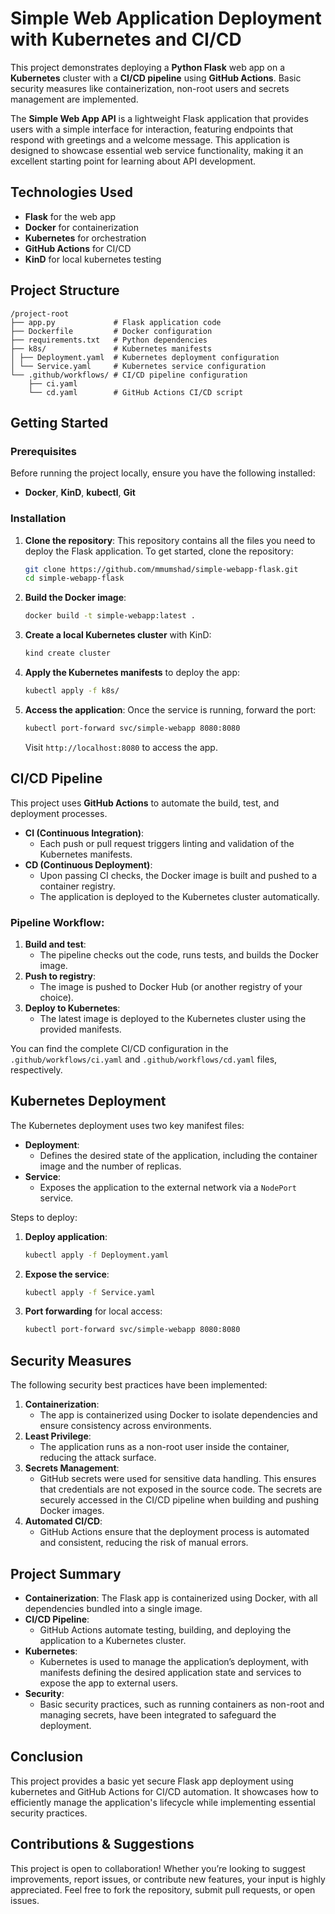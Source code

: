 # Simple Web Application Deployment with Kubernetes and CI/CD

This project demonstrates deploying a **Python Flask** web app on a **Kubernetes** cluster with a **CI/CD pipeline** using **GitHub Actions**. Basic security measures like containerization, non-root users and secrets management are implemented.

The **Simple Web App API** is a lightweight Flask application that provides users with a simple interface for interaction, featuring endpoints that respond with greetings and a welcome message. This application is designed to showcase essential web service functionality, making it an excellent starting point for learning about API development.


## Technologies Used
- **Flask** for the web app
- **Docker** for containerization
- **Kubernetes** for orchestration
- **GitHub Actions** for CI/CD
- **KinD** for local kubernetes testing

## Project Structure
```
/project-root 
├── app.py             # Flask application code
├── Dockerfile         # Docker configuration
├── requirements.txt   # Python dependencies
├── k8s/               # Kubernetes manifests
│ ├── Deployment.yaml  # Kubernetes deployment configuration
│ └── Service.yaml     # Kubernetes service configuration
└── .github/workflows/ # CI/CD pipeline configuration
    ├── ci.yaml
    └── cd.yaml        # GitHub Actions CI/CD script
```
## Getting Started
### Prerequisites
Before running the project locally, ensure you have the following installed:
- **Docker**, **KinD**, **kubectl**, **Git**
### Installation
1. **Clone the repository**: This repository contains all the files you need to deploy the Flask application. To get started, clone the repository:
    ```bash
    git clone https://github.com/mmumshad/simple-webapp-flask.git
    cd simple-webapp-flask
    ```

2. **Build the Docker image**:
    ```bash
    docker build -t simple-webapp:latest .
    ```

3. **Create a local Kubernetes cluster** with KinD:
    ```bash
    kind create cluster
    ```

4. **Apply the Kubernetes manifests** to deploy the app:
    ```bash
    kubectl apply -f k8s/
    ```

5. **Access the application**: Once the service is running, forward the port:
    ```bash
    kubectl port-forward svc/simple-webapp 8080:8080
    ```
   Visit `http://localhost:8080` to access the app.

## CI/CD Pipeline
This project uses **GitHub Actions** to automate the build, test, and deployment processes.
- **CI (Continuous Integration)**:
    - Each push or pull request triggers linting and validation of the Kubernetes manifests.
- **CD (Continuous Deployment)**:
    - Upon passing CI checks, the Docker image is built and pushed to a container registry.
    - The application is deployed to the Kubernetes cluster automatically.

### Pipeline Workflow:
1. **Build and test**:
    - The pipeline checks out the code, runs tests, and builds the Docker image.
2. **Push to registry**:
    - The image is pushed to Docker Hub (or another registry of your choice).
3. **Deploy to Kubernetes**:
    - The latest image is deployed to the Kubernetes cluster using the provided manifests.

You can find the complete CI/CD configuration in the `.github/workflows/ci.yaml` and `.github/workflows/cd.yaml` files, respectively.

## Kubernetes Deployment
The Kubernetes deployment uses two key manifest files:
- **Deployment**:
    - Defines the desired state of the application, including the container image and the number of replicas.
- **Service**:
    - Exposes the application to the external network via a `NodePort` service.

Steps to deploy:
1. **Deploy application**:
    ```bash
    kubectl apply -f Deployment.yaml
    ```

2. **Expose the service**:
    ```bash
    kubectl apply -f Service.yaml
    ```

3. **Port forwarding** for local access:
    ```bash
    kubectl port-forward svc/simple-webapp 8080:8080
    ```

## Security Measures
The following security best practices have been implemented:
1. **Containerization**:
    - The app is containerized using Docker to isolate dependencies and ensure consistency across environments.
2. **Least Privilege**:
    - The application runs as a non-root user inside the container, reducing the attack surface.
3. **Secrets Management**:
    - GitHub secrets were used for sensitive data handling. This ensures that credentials are not exposed in the source code. The secrets are securely accessed in the CI/CD pipeline when building and pushing Docker images.
4. **Automated CI/CD**:
    - GitHub Actions ensure that the deployment process is automated and consistent, reducing the risk of manual errors.

## Project Summary
- **Containerization**: The Flask app is containerized using Docker, with all dependencies bundled into a single image.
- **CI/CD Pipeline**:
    - GitHub Actions automate testing, building, and deploying the application to a Kubernetes cluster.
- **Kubernetes**:
    - Kubernetes is used to manage the application’s deployment, with manifests defining the desired application state and services to expose the app to external users.
- **Security**:
    - Basic security practices, such as running containers as non-root and managing secrets, have been integrated to safeguard the deployment.

## Conclusion
This project provides a basic yet secure Flask app deployment using kubernetes and GitHub Actions for CI/CD automation. It showcases how to efficiently manage the application's lifecycle while implementing essential security practices.

## Contributions & Suggestions
This project is open to collaboration! Whether you’re looking to suggest improvements, report issues, or contribute new features, your input is highly appreciated. Feel free to fork the repository, submit pull requests, or open issues.
